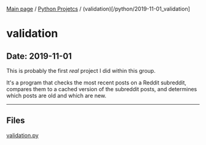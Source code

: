 [Main page](/) / [Python Projetcs](/python) / (validation)[/python/2019-11-01_validation]

# validation

## Date: 2019-11-01

This is probably the first *real* project I did within this group.

It's a program that checks the most recent posts on a Reddit subreddit, compares them to a cached version of the subreddit posts, and determines which posts are old and which are new.

-----

## Files

[validation.py](validation.py)